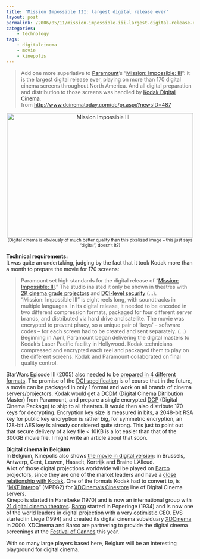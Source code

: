 ```yaml
---
title: 'Mission Impossible III: largest digital release ever'
layout: post
permalink: /2006/05/11/mission-impossible-iii-largest-digital-release-ever/
categories:
    - technology
tags:
    - digitalcinema
    - movie
    - kinepolis
---
```

> Add one more superlative to [Paramount](http://www.paramount.com/motionpictures/)’s “[Mission: Impossible: III](http://www.missionimpossible.com/)”: it is the largest digital release ever, playing on more than 170 digital cinema screens throughout North America. And all digital preparation and distribution to those screens was handled by [Kodak Digital Cinema](http://www.kodak.com/US/en/motion/products/digital/index.jhtml).  
> from <http://www.dcinematoday.com/dc/pr.aspx?newsID=487> 

<center>
  <a href="http://www.flickr.com/photos/pforret/144490873/" title="Photo Sharing"><img  src="http://static.flickr.com/52/144490873_532d0a383a.jpg" width="500" height="334" alt="Mission Impossible III" /></a><br /> <small>(Digital cinema is obviously of much better quality than this pixelized image &#8211; this just says &#8220;digital&#8221;, doesn&#8217;t it?)</small>
</center>

  
<!--more-->

  
**Technical requirements:**  
It was quite an undertaking, judging by the fact that it took Kodak more than a month to prepare the movie for 170 screens:

> Paramount set high standards for the digital release of “[Mission: Impossible: III](http://www.imdb.com/title/tt0317919/).” The studio insisted it only be shown in theatres with [2K cinema grade projectors](http://www.forret.com/tools/megapixel.asp?title=Mastering+Digital+Cinema+2K&width=1998&height=1080) and [DCI-level security](http://blog.forret.com/2005/07/digital-cinema-one-step-closer/) (&#8230;).  
> “Mission: Impossible III” is eight reels long, with soundtracks in multiple languages. In its digital release, it needed to be encoded in two different compression formats, packaged for four different server brands, and distributed via hard drive and satellite. The movie was encrypted to prevent piracy, so a unique pair of ‘keys’ – software codes – for each screen had to be created and sent separately. (&#8230;)  
> Beginning in April, Paramount began delivering the digital masters to Kodak’s Laser Pacific facility in Hollywood. Kodak technicians compressed and encrypted each reel and packaged them to play on the different screens. Kodak and Paramount collaborated on final quality control.

StarWars Episode III (2005) also needed to be [prepared in 4 different formats](http://kmpartners.org/papers/insasia/then_and_now.shtml). The promise of the [DCI specification](http://www.dcimovies.com/) is of course that in the future, a movie can be packaged in only 1 format and work on all brands of cinema servers/projectors. Kodak would get a [DCDM](http://wiki.forret.com/index.php?title=DCDM) (Digital Cinema Ditribution Master) from Paramount, and prepare a single encrypted [DCP](http://wiki.forret.com/index.php?title=DCP) (Digital Cinema Package) to ship to all theatres. It would then also distribute 170 keys for decrypting. Encryption key size is measured in bits, a 2048-bit RSA key for public key encryption is rather big, for symmetric encryption, an 128-bit AES key is already considered quite strong. This just to point out that secure delivery of a key file < 10KB is a lot easier than that of the 300GB movie file. I might write an article about that soon.

**Digital cinema in Belgium**  
In Belgium, Kinepolis also shows [the movie in digital version](http://www.kinepolis.com/index.cfm?PageID=325&coufid=26157): in Brussels, Antwerp, Gent, Leuven, Hasselt, Kortrijk and Braine L&#8217;Alleud.  
A lot of those digital projections worldwide will be played on [Barco](http://www.barco.com/digitalcinema/) projectors, since they are one of the market leaders and have a [close relationship with Kodak](http://www.barco.com/digitalcinema/en/Pressreleases/show.asp?index=1559). One of the formats Kodak had to convert to, is &#8220;[MXF Interop](http://en.wikipedia.org/wiki/MXF)&#8221; (MPEG2) for [XDCinema&#8217;s Cinestore](http://www.xdcinema.com/cinestore.asp) line of Digital Cinema servers.  
Kinepolis started in Harelbeke (1970) and is now an international group with [21 digital cinema theatres](http://investors.kinepolis.com/index.cfm?PageID=15861). [Barco](http://www.barco.com) started in Poperinge (1934) and is now one of the world leaders in digital projection with a [very optimistic CEO](http://www.sharewatch.com/story.php?storynumber=110600). EVS started in Liege (1994) and created its digital cinema subsiduary [XDCinema](http://www.xdcinema.com) in 2000. XDCinema and Barco are partnering to provide the digital cinema screenings at the [Festival of Cannes](http://www.festival-cannes.fr/) this year.

With so many large players based here, Belgium will be an interesting playground for digital cinema.
